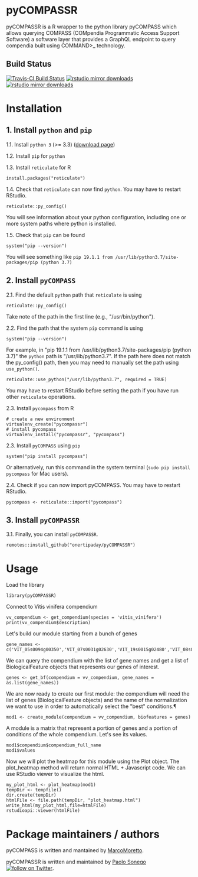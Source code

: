 # pyCOMPASSR 

pyCOMPASSR is a R wrapper to the python library pyCOMPASS which allows querying COMPASS (COMpendia Programmatic Access Support Software) a software layer that provides a GraphQL endpoint to query compendia built using COMMAND>_ technology.

## Build Status

[![Travis-CI Build
Status](https://travis-ci.com/onertipaday/pyCOMPASSR.svg?branch=master)](https://travis-ci.com/onertipaday/pyCOMPASSR)
[![rstudio mirror downloads](http://cranlogs.r-pkg.org/badges/pyCOMPASSR)](https://github.com/metacran/cranlogs.app)
[![rstudio mirror downloads](http://cranlogs.r-pkg.org/badges/grand-total/pyCOMPASSR)](https://github.com/metacran/cranlogs.app)

# Installation

## 1. Install `python` and `pip`

1.1. Install `python 3` (>= 3.3) ([download page](https://www.python.org/downloads))

1.2. Install `pip` for `python`

1.3. Install `reticulate` for R

```
install.packages("reticulate")
```

1.4. Check that `reticulate` can now find `python`. You may have to restart RStudio.

```
reticulate::py_config()
```

You will see information about your python configuration, including one or more system paths where python is installed.

1.5. Check that `pip` can be found

```
system("pip --version")
```

You will see something like `pip 19.1.1 from /usr/lib/python3.7/site-packages/pip (python 3.7)`

## 2. Install `pyCOMPASS`

2.1. Find the default `python` path that `reticulate` is using

```
reticulate::py_config()
```

Take note of the path in the first line (e.g., "/usr/bin/python").

2.2. Find the path that the system `pip` command is using

```
system("pip --version")
```

For example, in "pip 19.1.1 from /usr/lib/python3.7/site-packages/pip (python 3.7)" the `python` path is "/usr/lib/python3.7". If the path here does not match the py_config() path, then you may need to manually set the path using `use_python()`.

```
reticulate::use_python("/usr/lib/python3.7", required = TRUE)
```

You may have to restart RStudio before setting the path if you have run other `reticulate` operations.

2.3. Install `pycompass` from R

```
# create a new environment 
virtualenv_create("pycompassr")
# install pycompass
virtualenv_install("pycompassr", "pycompass")
```

2.3. Install `pyCOMPASS` using `pip`

```
system("pip install pycompass")
```

Or alternatively, run this command in the system terminal (`sudo pip install pycompass` for Mac users).

2.4. Check if you can now import pyCOMPASS. You may have to restart RStudio.

```
pycompass <- reticulate::import("pycompass")
```

## 3. Install `pyCOMPASSR`

3.1. Finally, you can install `pyCOMPASSR`.

```
remotes::install_github("onertipaday/pyCOMPASSR")
```

# Usage

Load the library
```{r}
library(pyCOMPASSR)
```
Connect to Vitis vinifera compendium
```{r}
vv_compendium <- get_compendium(species = 'vitis_vinifera')
print(vv_compendium$description)
```
Let's build our module starting from a bunch of genes 
```{r}
gene_names <-c('VIT_05s0094g00350','VIT_07s0031g02630','VIT_19s0015g02480','VIT_08s0007g08840','VIT_01s0026g00520','VIT_03s0017g02170','VIT_19s0014g05330','VIT_02s0154g00130','VIT_02s0025g04330','VIT_13s0067g00490','VIT_09s0002g01200','VIT_14s0030g00140','VIT_03s0063g00120','VIT_05s0029g01480','VIT_11s0052g01650','VIT_02s0087g01020','VIT_09s0070g00160','VIT_13s0019g02180','VIT_07s0095g00550','VIT_04s0008g06570','VIT_04s0069g00860','VIT_04s0210g00060','VIT_07s0104g00430','VIT_15s0107g00210','VIT_16s0039g00970','VIT_10s0003g01730','VIT_17s0000g07060','VIT_16s0100g00510','VIT_02s0154g00590')
```
We can query the compendium with the list of gene names and get a list of BiologicalFeature objects that represents our genes of interest.
```{r}
genes <- get_bf(compendium = vv_compendium, gene_names = as.list(gene_names))
```
We are now ready to create our first module: the compendium will need the list of genes (BiologicalFeature objects) and the name of the normalization we want to use in order to automatically select the "best" conditions.¶
```{r}
mod1 <- create_module(compendium = vv_compendium, biofeatures = genes)
```
A module is a matrix that represent a portion of genes and a portion of conditions of the whole compendium. Let's see its values.

```{r}
mod1$compendium$compendium_full_name
mod1$values
```
Now we will plot the heatmap for this module using the Plot object. The plot_heatmap method will return normal HTML + Javascript code. We can use RStudio viewer to visualize the html.
```{r}
my_plot_html <- plot_heatmap(mod1)
tempDir <- tempfile()
dir.create(tempDir)
htmlFile <- file.path(tempDir, "plot_heatmap.html")
write_html(my_plot_html,file=htmlFile)
rstudioapi::viewer(htmlFile)
```
# Package maintainers / authors

pyCOMPASS is written and mantained by [MarcoMoretto](https://github.com/marcomoretto/pyCOMPASS).

pyCOMPASSR is written and maintained by [Paolo Sonego](https://github.com/onertipaday/pyCOMPASSR) <a href="https://twitter.com/intent/follow?screen_name=onertipaday"><img src="https://img.shields.io/twitter/follow/onertipaday?style=social&logo=twitter" alt="follow on Twitter"></a>.


